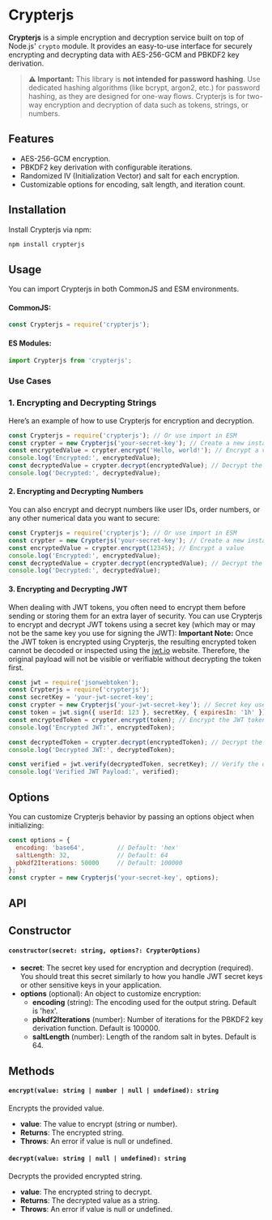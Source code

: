 # Crypterjs

**Crypterjs** is a simple encryption and decryption service built on top of Node.js' `crypto` module. It provides an easy-to-use interface for securely encrypting and decrypting data with AES-256-GCM and PBKDF2 key derivation.

> **⚠️ Important:** This library is **not intended for password hashing**. Use dedicated hashing algorithms (like bcrypt, argon2, etc.) for password hashing, as they are designed for one-way flows. Crypterjs is for two-way encryption and decryption of data such as tokens, strings, or numbers.

## Features

- AES-256-GCM encryption.
- PBKDF2 key derivation with configurable iterations.
- Randomized IV (Initialization Vector) and salt for each encryption.
- Customizable options for encoding, salt length, and iteration count.

## Installation

Install Crypterjs via npm:

```bash
npm install crypterjs
```
## Usage
You can import Crypterjs in both CommonJS and ESM environments.

#### CommonJS:
```javascript
const Crypterjs = require('crypterjs');
```

#### ES Modules:
```javascript
import Crypterjs from 'crypterjs';
```
### Use Cases

### 1. Encrypting and Decrypting Strings
Here’s an example of how to use Crypterjs for encryption and decryption.
```javascript
const Crypterjs = require('crypterjs'); // Or use import in ESM
const crypter = new Crypterjs('your-secret-key'); // Create a new instance of Crypterjs
const encryptedValue = crypter.encrypt('Hello, world!'); // Encrypt a value
console.log('Encrypted:', encryptedValue);
const decryptedValue = crypter.decrypt(encryptedValue); // Decrypt the value
console.log('Decrypted:', decryptedValue);
```

#### 2. Encrypting and Decrypting Numbers
You can also encrypt and decrypt numbers like user IDs, order numbers, or any other numerical data you want to secure:
```javascript
const Crypterjs = require('crypterjs'); // Or use import in ESM
const crypter = new Crypterjs('your-secret-key'); // Create a new instance of Crypterjs
const encryptedValue = crypter.encrypt(12345); // Encrypt a value
console.log('Encrypted:', encryptedValue);
const decryptedValue = crypter.decrypt(encryptedValue); // Decrypt the value
console.log('Decrypted:', decryptedValue);
```

#### 3. Encrypting and Decrypting JWT
When dealing with JWT tokens, you often need to encrypt them before sending or storing them for an extra layer of security. You can use Crypterjs to encrypt and decrypt JWT tokens using a secret key (which may or may not be the same key you use for signing the JWT):
**Important Note:** Once the JWT token is encrypted using Crypterjs, the resulting encrypted token cannot be decoded or inspected using the [jwt.io](https://jwt.io) website. Therefore, the original payload will not be visible or verifiable without decrypting the token first.

```javascript
const jwt = require('jsonwebtoken');
const Crypterjs = require('crypterjs');
const secretKey = 'your-jwt-secret-key';
const crypter = new Crypterjs('your-jwt-secret-key'); // Secret key used for both JWT signing and Crypterjs
const token = jwt.sign({ userId: 123 }, secretKey, { expiresIn: '1h' }); // Sign the JWT token
const encryptedToken = crypter.encrypt(token); // Encrypt the JWT token before storing or sending
console.log('Encrypted JWT:', encryptedToken);

const decryptedToken = crypter.decrypt(encryptedToken); // Decrypt the JWT token before verifying
console.log('Decrypted JWT:', decryptedToken);

const verified = jwt.verify(decryptedToken, secretKey); // Verify the decrypted JWT
console.log('Verified JWT Payload:', verified);
```

## Options
You can customize Crypterjs behavior by passing an options object when initializing:

```javascript
const options = {
  encoding: 'base64',         // Default: 'hex'
  saltLength: 32,             // Default: 64
  pbkdf2Iterations: 50000     // Default: 100000
};
const crypter = new Crypterjs('your-secret-key', options);
```

## API
## Constructor
#### `constructor(secret: string, options?: CrypterOptions)`
- **secret**: The secret key used for encryption and decryption (required). You should treat this secret similarly to how you handle JWT secret keys or other sensitive keys in your application.
- **options** (optional): An object to customize encryption:
  - **encoding** (string): The encoding used for the output string. Default is 'hex'.
  - **pbkdf2Iterations** (number): Number of iterations for the PBKDF2 key derivation function. Default is 100000.
  - **saltLength** (number): Length of the random salt in bytes. Default is 64.

## Methods
#### `encrypt(value: string | number | null | undefined): string`
Encrypts the provided value.
- **value**: The value to encrypt (string or number).
- **Returns**: The encrypted string.
- **Throws**: An error if value is null or undefined.

#### `decrypt(value: string | null | undefined): string`
Decrypts the provided encrypted string.
- **value**: The encrypted string to decrypt.
- **Returns**: The decrypted value as a string.
- **Throws**: An error if value is null or undefined.
